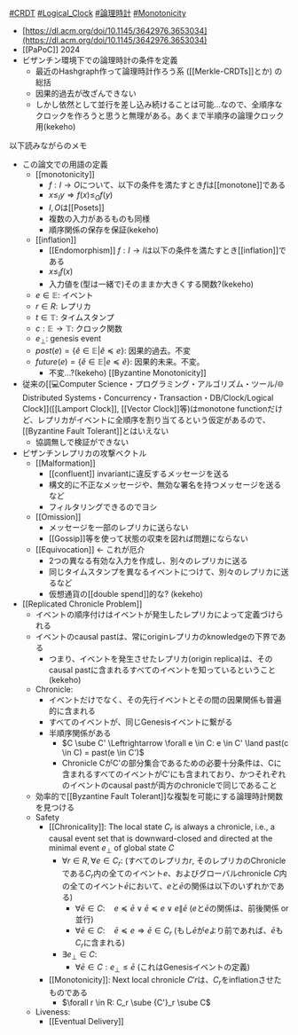 [#CRDT](CRDT.md) [#Logical_Clock](Logical_Clock) [#論理時計](💻️Computer%20Science・プログラミング・アルゴリズム・ツール/🌐Distributed%20Systems・Concurrency・Transaction・DB/Clock/Logical%20Clock.md) [#Monotonicity](Monotonicity)

- [https://dl.acm.org/doi/10.1145/3642976.3653034](https://dl.acm.org/doi/10.1145/3642976.3653034)
- [[PaPoC]] 2024
- ビザンチン環境下での論理時計の条件を定義
	- 最近のHashgraph作って論理時計作ろう系 ([[Merkle-CRDTs]]とか) の総括
	- 因果的過去が改ざんできない
	- しかし依然として並行を差し込み続けることは可能...なので、全順序なクロックを作ろうと思うと無理がある。あくまで半順序の論理クロック用(kekeho)





以下読みながらのメモ
- この論文での用語の定義
	- [[monotonicity]]
		- $f: I \rightarrow O$について、以下の条件を満たすとき$f$は[[monotone]]である
		- $x \le_{I} y \Rightarrow f(x) \le_{O} f(y)$
		- $I, O$は[[Posets]]
		- 複数の入力があるものも同様
		- 順序関係の保存を保証(kekeho)
	- [[inflation]]
		- [[Endomorphism]] $f: I \rightarrow I$は以下の条件を満たすとき[[inflation]]である
		- $x \le_{I} f(x)$
		- 入力値を(型は一緒で)そのままか大きくする関数?(kekeho)
	- $e \in \mathbb{E}$: イベント
	- $r \in R$: レプリカ
	- $t \in \mathbb{T}$: タイムスタンプ
	- $c: \mathbb{E} \rightarrow \mathbb{T}$: クロック関数
	- $e_\bot$: genesis event
	- $post(e) = \{\hat{e} \in \mathbb{E} | \hat{e} \preceq e \}$: 因果的過去。不変
	- $future(e) = \{\check{e} \in \mathbb{E} | e \preceq \check{e}\}$:  因果的未来。不変。
		- 不変…?(kekeho)
[[Byzantine Monotonicity]]
- 従来の[[💻️Computer Science・プログラミング・アルゴリズム・ツール/🌐Distributed Systems・Concurrency・Transaction・DB/Clock/Logical Clock]]([[Lamport Clock]], [[Vector Clock]]等)はmonotone functionだけど、レプリカがイベントに全順序を割り当てるという仮定があるので、[[Byzantine Fault Tolerant]]とはいえない
	- 協調無しで検証ができない
- ビザンチンレプリカの攻撃ベクトル
	- [[Malformation]]
		- [[confluent]] invariantに違反するメッセージを送る
		- 構文的に不正なメッセージや、無効な署名を持つメッセージを送るなど
		- フィルタリングできるのでヨシ
	- [[Omission]]
		- メッセージを一部のレプリカに送らない
		- [[Gossip]]等を使って状態の収束を図れば問題にならない
	- [[Equivocation]] ← これが厄介
		- 2つの異なる有効な入力を作成し、別々のレプリカに送る
		- 同じタイムスタンプを異なるイベントにつけて、別々のレプリカに送るなど
		- 仮想通貨の[[double spend]]的な? (kekeho)
- [[Replicated Chronicle Problem]]
	- イベントの順序付けはイベントが発生したレプリカによって定義づけられる
	- イベントのcausal pastは、常にoriginレプリカのknowledgeの下界である
		- つまり、イベントを発生させたレプリカ(origin replica)は、そのcausal pastに含まれるすべてのイベントを知っているということ(kekeho)
	- Chronicle:
		- イベントだけでなく、その先行イベントとその間の因果関係も普遍的に含まれる
		- すべてのイベントが、同じGenesisイベントに繋がる
		- 半順序関係がある
			- $C \sube C' \Leftrightarrow \forall e \in C: e \in C' \land past(c \in C) = past(e \in C')$
			- Chronicle CがC'の部分集合であるための必要十分条件は、Cに含まれるすべてのイベントがC'にも含まれており、かつそれぞれのイベントのcausal pastが両方のchronicleで同じであること
	- 効率的で[[Byzantine Fault Tolerant]]な複製を可能にする論理時計関数を見つける
	- Safety
		- [[Chronicality]]: The local state $C_r$ is always a chronicle, i.e., a causal event set that is downward-closed and directed at the minimal event $e_\bot$ of global state $C$
			- $\forall r \in R, \forall e \in C_r:$ (すべてのレプリカ$r$, そのレプリカのChronicleである$C_r$内の全てのイベント$e$、およびグローバルchronicle $C$内の全てのイベント$\bar{e}$において、$e$と$\bar{e}$の関係は以下のいずれかである)
				- $\forall \bar{e} \in C: \quad e \preceq \bar{e} \vee \bar{e} \preceq e \vee e \| \bar{e}$ ($e$と$\bar{e}$の関係は、前後関係 or 並行)
				- $\forall \bar{e} \in C: \quad \bar{e} \preceq e \Longrightarrow \bar{e} \in C_r$ (もし$\bar{e}$が$e$より前であれば、$\bar{e}$も$C_r$に含まれる)
			- $\exists e_\perp \in C:$
				- $\forall \bar{e} \in C: e_\perp \leq \bar{e}$ (これはGenesisイベントの定義)
		- [[Monotonicity]]: Next local chronicle $C'r$は、$C_r$をinflationさせたものである
			- $\forall r \in R: C_r \sube {C'}_r \sube C$
	- Liveness:
		- [[Eventual Delivery]]
